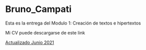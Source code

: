 # Bruno_Campati

Esta es la entrega del Modulo 1: Creación de textos e hipertextos

<p>

Mi CV puede descargarse de este link


<p>  
  
<a href="https://github.com/BrunoCampati/BrunoCampatiTyHM/blob/main/CV_BrunoCampati.pdf">Actualizado Junio 2021</a>
